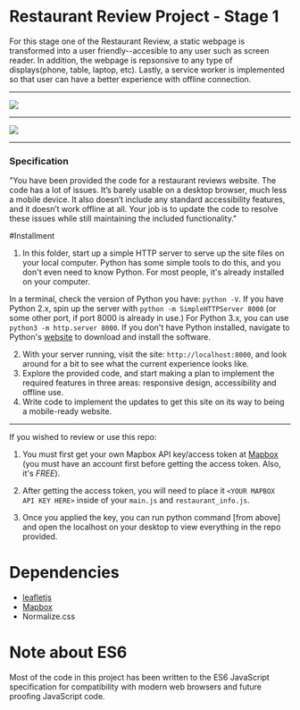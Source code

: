 # Restaurant Review Project - Stage 1

For this stage one of the Restaurant Review, a static webpage is transformed into a user friendly--accesible to any user such as screen reader. In addition, the webpage is repsonsive to any type of displays(phone, table, laptop, etc). Lastly, a service worker is implemented so that user can have a better experience with offline connection.

------------------

![](restaurant-review-1.gif)

------------------

![](restaurant-review.gif)


------------------

### Specification

"You have been provided the code for a restaurant reviews website. The code has a lot of issues. It’s barely usable on a desktop browser, much less a mobile device. It also doesn’t include any standard accessibility features, and it doesn’t work offline at all. Your job is to update the code to resolve these issues while still maintaining the included functionality."

#Installment

1. In this folder, start up a simple HTTP server to serve up the site files on your local computer. Python has some simple tools to do this, and you don't even need to know Python. For most people, it's already installed on your computer. 

In a terminal, check the version of Python you have: `python -V`. If you have Python 2.x, spin up the server with `python -m SimpleHTTPServer 8000` (or some other port, if port 8000 is already in use.) For Python 3.x, you can use `python3 -m http.server 8000`. If you don't have Python installed, navigate to Python's [website](https://www.python.org/) to download and install the software.

2. With your server running, visit the site: `http://localhost:8000`, and look around for a bit to see what the current experience looks like.
3. Explore the provided code, and start making a plan to implement the required features in three areas: responsive design, accessibility and offline use.
4. Write code to implement the updates to get this site on its way to being a mobile-ready website.

------------------

If you wished to review or use this repo:

1. You must first get your own Mapbox API key/access token at [Mapbox](https://www.mapbox.com/install/) (you must have an account first before getting the access token. Also, it's *FREE*).

2. After getting the access token, you will need to place it `<YOUR MAPBOX API KEY HERE>` inside of your `main.js` and `restaurant_info.js`.

3. Once you applied the key, you can run python command [from above] and open the localhost on your desktop to view everything in the repo provided. 

# Dependencies
* [leafletjs](https://leafletjs.com/) 
* [Mapbox](https://www.mapbox.com/)
* Normalize.css

# Note about ES6

Most of the code in this project has been written to the ES6 JavaScript specification for compatibility with modern web browsers and future proofing JavaScript code.

